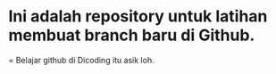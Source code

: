 # Ini adalah repository untuk latihan membuat branch baru di Github.

= Belajar github di Dicoding itu asik loh.  

